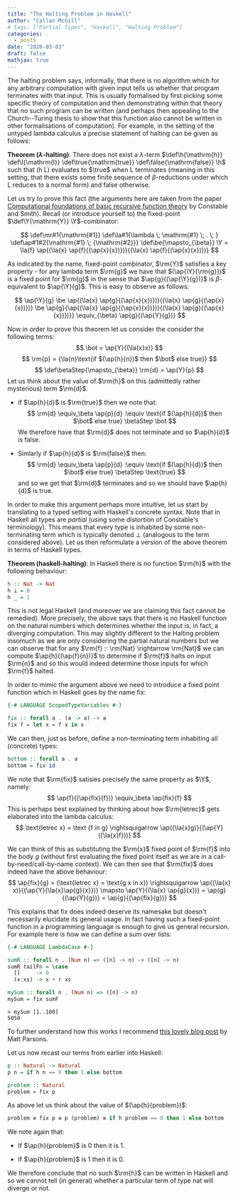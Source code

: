 ```yaml
---
title: "The Halting Problem in Haskell"
author: "Callan McGill"
# tags: ["Partial Types", "Haskell", "Halting Problem"]
categories:
  - posts
date: "2020-03-03"
draft: false
mathjax: true
---
```


The halting problem says, informally, that there is no algorithm which for any arbitrary computation with given input tells us whether that program terminates with that input. This is usually formalised by first picking some specific theory of computation and then demonstrating within that theory that no such program can be written (and perhaps then appealing to the Church--Turing thesis to show that this function also cannot be written in other formalisations of computation). For example, in the setting of the untyped lambda calculus a precise statement of halting can be given as follows:


**Theorem ($\lambda$-halting)**: There does not exist a $\lambda$-term
$\def\h{\mathrm{h}} \def\l{\mathrm{l}} \def\true{\mathrm{true}} \def\false{\mathrm{false}} \h$ such that $(\mathrm{h} \; \mathrm{L})$ evaluates to $\true$ when $\mathrm{L}$ terminates (meaning in this setting, that there exists some  finite sequence of $\beta$-reductions under which $\mathrm{L}$ reduces to a normal form) and false otherwise.

Let us try to prove this fact (the arguments here are taken from the paper [Computational foundations of basic recursive function theory](https://www.sciencedirect.com/science/article/pii/0304397593900858) by Constable and Smith). Recall (or introduce yourself to) the fixed-point $\def\Y{\mathrm{Y}} \Y$-combinator:

$$
\def\mr#1{\mathrm{#1}}
\def\la#1{\lambda \; \mathrm{#1} \; . \; }
\def\ap#1#2{\mathrm{#1} \; {\mathrm{#2}}}
\def\be{\mapsto_{\beta}}
\Y = \la{f} \ap{(\la{x} \ap{f}{(\ap{x}{x})})}{(\la{x} \ap{f}{(\ap{x}{x})})}
  $$

As indicated by the name, fixed-point combinator, $\rm{Y}$ satisfies a key property - for any lambda term $\rm{g}$ we have that $(\ap{\Y}{\rm{g}})$ is a fixed point for $\rm{g}$ in the sense that $\ap{g}{(\ap{\Y}{g})}$ is $\beta$-equivalent to $\ap{\Y}{g}$. This is easy to observe as follows:

$$
\ap{\Y}{g} \be \ap{(\la{x} \ap{g}{(\ap{x}{x})})}{(\la{x} \ap{g}{(\ap{x}{x})})}
 \be \ap{g}{\ap{(\la{x} \ap{g}{(\ap{x}{x})})}{(\la{x} \ap{g}{(\ap{x}{x})})}}
 \equiv_{\beta} \ap{g}{(\ap{Y}{g})}
  $$

Now in order to prove this theorem let us consider the consider the following terms:
$$
  \bot = \ap{Y}{(\la{x}x)}
  $$
$$
  \rm{p} = {\la{n}\text{if $(\ap{h}{n})$ then $\bot$ else true}}
  $$
$$
  \def\betaStep{\mapsto_{\beta}}
  \rm{d} = \ap{Y}{p}
  $$
Let us think about the value of $\rm{h}$ on this (admittedly rather mysterious) term $\rm{d}$.

  - if $\ap{h}{d}$ is $\rm{true}$ then we note that:
  $$
     \rm{d} \equiv_\beta \ap{p}{d} :\equiv \text{if $(\ap{h}{d})$ then $\bot$ else true} \betaStep \bot
    $$
    We therefore have that $\rm{d}$ does not terminate and so $\ap{h}{d}$ is false.

  - Simlarly if $\ap{h}{d}$ is $\rm{false}$ then:
    $$
     \rm{d} \equiv_\beta \ap{p}{d} :\equiv \text{if $(\ap{h}{d})$ then $\bot$ else true} \betaStep \text{true}
    $$
    and so we get that $\rm{d}$ terminates and so we should have $\ap{h}{d}$ is true.

In order to make this argument perhaps more intuitive, let us start by translating to a typed setting with Haskell's concrete syntax. Note that in Haskell all types are _partial_ (using some distortion of Constable's terminology). This means that every type is inhabited by some non-terminating term which is typically denoted $\bot$ (analogous to the term considered above). Let us then reformulate a version of the above theorem in terms of Haskell types.

**Theorem (haskell-halting)**: In Haskell there is no function $\rm{h}$ with the following behaviour:
```haskell
h :: Nat -> Nat
h ⊥ = 0
h _ = 1
```
  
This is not legal Haskell (and moreover we are claiming this fact cannot be remedied). More precisely, the above says that there is no Haskell function on the natural numbers which determines whether the input is, in fact, a diverging computation. This may slightly different to the Halting problem insomuch as we are only considering the partial natural numbers but we can observe that for any $\rm{f} :: \rm{Nat} \rightarrow \rm{Nat}$ we can compute $\ap{h}{(\ap{f}{n})}$ to determine if $\rm{f}$ halts on input $\rm{n}$ and so this would indeed determine those inputs for which $\rm{f}$ halted.

In order to mimic the argument above we need to introduce a fixed point function which in Haskell goes by the name fix:
```haskell
{-# LANGUAGE ScopedTypeVariables #-}

fix :: forall a . (a -> a) -> a
fix f = let x = f x in x
```
We can then, just as before, define a non-terminating term inhabiting all (concrete) types:
```haskell
bottom :: forall a . a
bottom = fix id
```

We note that $\rm{fix}$ satisies precisely the same property as $\Y$, namely:
$$
  \ap{f}{(\ap{fix}{f})} \equiv_\beta \ap{fix}{f}
  $$
This is perhaps best explained by thinking about how $\rm{letrec}$ gets elaborated into the lambda calculus:
$$
  \text{letrec x} = \text {f in g}  \rightsquigarrow \ap{(\la{x}g)}{(\ap{Y}({\la{x}f}))}
  $$

We can think of this as substituting the $\rm{x}$ fixed point of $\rm{f}$ into the body $g$ (without first evaluating the fixed point itself as we are in a call-by-need/call-by-name context). We can then see that $\rm{fix}$ does indeed have the above behaviour:
$$
  \ap{fix}{g} = (\text{letrec x} = \text{g x in x}) \rightsquigarrow \ap{(\la{x} x)}{(\ap{Y}{\la{x}\ap{g}{x}})} \mapsto \ap{Y}{(\la{x} \ap{g}{x})} = \ap{g}{(\ap{Y}{g})} = \ap{g}{(\ap{fix}{g})}
  $$

This explains that fix does indeed deserve its namesake but doesn't necessarily elucidate its general usage. In fact having such a fixed-point function in a programming language is enough to give us general recursion. For example here is how we can define a sum over lists:
```haskell
{-# LANGUAGE LambdaCase #-}

sumR :: forall n . (Num n) => ([n] -> n) -> ([n] -> n)
sumR tailFn = \case
  []     -> 0
  (x:xs) -> x + r xs

mySum :: forall n . (Num n) => ([n] -> n)
mySum = fix sumF
```
```shell
> mySum [1..100]
5050
```

To further understand how this works I recommend [this lovely blog post](https://www.parsonsmatt.org/2016/10/26/grokking_fix.html) by Matt Parsons.


Let us now recast our terms from earlier into Haskell:
```haskell
p :: Natural -> Natural
p n = if h n == 0 then 1 else bottom

problem :: Natural
problem = fix p
```

As above let us think about the value of $(\ap{h}{problem})$:
```haskell
problem ≡ fix p ≡ p (problem) ≡ if h problem == 0 then 1 else bottom
```

We note again that:
  
  - If $\ap{h}{problem}$ is $0$ then it is 1.
  
  - If $\ap{h}{problem}$ is $1$ then it is 0.


We therefore conclude that no such $\rm{h}$ can be written in Haskell and so we cannot tell (in general) whether a particular term of type nat will diverge or not.


